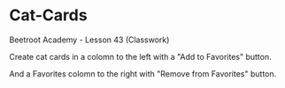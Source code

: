 # Cat-Cards
Beetroot Academy - Lesson 43 (Classwork)

Create cat cards in a colomn to the left with a "Add to Favorites" button.

And a Favorites colomn to the right with "Remove from Favorites" button.
